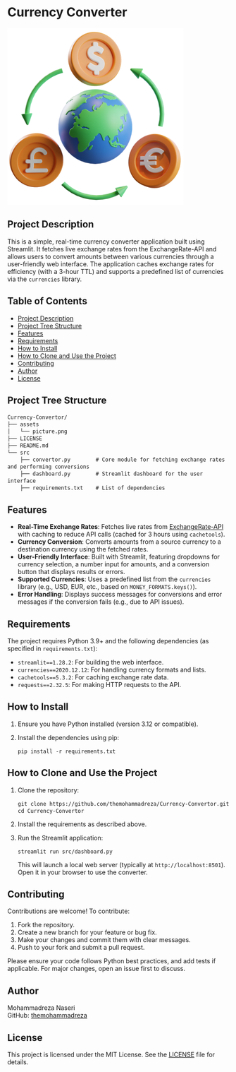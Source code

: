 # Currency Converter

<img src="assets/picture.png" alt="Currency Converter" width="400"/>

## Project Description

This is a simple, real-time currency converter application built using Streamlit. It fetches live exchange rates from the ExchangeRate-API and allows users to convert amounts between various currencies through a user-friendly web interface. The application caches exchange rates for efficiency (with a 3-hour TTL) and supports a predefined list of currencies via the `currencies` library.

## Table of Contents

- [Project Description](#project-description)
- [Project Tree Structure](#project-tree-structure)
- [Features](#features)
- [Requirements](#requirements)
- [How to Install](#how-to-install)
- [How to Clone and Use the Project](#how-to-clone-and-use-the-project)
- [Contributing](#contributing)
- [Author](#author)
- [License](#license)

## Project Tree Structure

```
Currency-Convertor/
├── assets
│   └── picture.png
├── LICENSE
├── README.md
└── src
    ├── convertor.py        # Core module for fetching exchange rates and performing conversions
    ├── dashboard.py        # Streamlit dashboard for the user interface
    ├── requirements.txt    # List of dependencies
```

## Features

- **Real-Time Exchange Rates**: Fetches live rates from [ExchangeRate-API](https://www.exchangerate-api.com/) with caching to reduce API calls (cached for 3 hours using `cachetools`).
- **Currency Conversion**: Converts amounts from a source currency to a destination currency using the fetched rates.
- **User-Friendly Interface**: Built with Streamlit, featuring dropdowns for currency selection, a number input for amounts, and a conversion button that displays results or errors.
- **Supported Currencies**: Uses a predefined list from the `currencies` library (e.g., USD, EUR, etc., based on `MONEY_FORMATS.keys()`).
- **Error Handling**: Displays success messages for conversions and error messages if the conversion fails (e.g., due to API issues).

## Requirements

The project requires Python 3.9+ and the following dependencies (as specified in `requirements.txt`):

- `streamlit==1.28.2`: For building the web interface.
- `currencies==2020.12.12`: For handling currency formats and lists.
- `cachetools==5.3.2`: For caching exchange rate data.
- `requests==2.32.5`: For making HTTP requests to the API.

## How to Install

1. Ensure you have Python installed (version 3.12 or compatible).
2. Install the dependencies using pip:

   ```
   pip install -r requirements.txt
   ```

## How to Clone and Use the Project

1. Clone the repository:

   ```
   git clone https://github.com/themohammadreza/Currency-Convertor.git
   cd Currency-Convertor
   ```

2. Install the requirements as described above.

3. Run the Streamlit application:

   ```
   streamlit run src/dashboard.py
   ```

   This will launch a local web server (typically at `http://localhost:8501`). Open it in your browser to use the converter.

## Contributing

Contributions are welcome! To contribute:

1. Fork the repository.
2. Create a new branch for your feature or bug fix.
3. Make your changes and commit them with clear messages.
4. Push to your fork and submit a pull request.

Please ensure your code follows Python best practices, and add tests if applicable. For major changes, open an issue first to discuss.

## Author

Mohammadreza Naseri  
GitHub: [themohammadreza](https://github.com/themohammadreza)

## License

This project is licensed under the MIT License. See the [LICENSE](LICENSE) file for details.